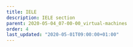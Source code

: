 ```yaml
---
title: IELE
description: IELE section
parent: 2020-05-04_07-00-00_virtual-machines
order: 4
last_updated: "2020-05-01T09:00:00+01:00"
---
```

